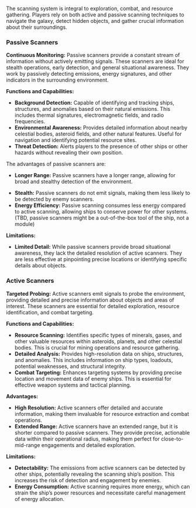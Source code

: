 The scanning system is integral to exploration, combat, and resource gathering. Players rely on both active and passive scanning techniques to navigate the galaxy, detect hidden objects, and gather crucial information about their surroundings.
### Passive Scanners

**Continuous Monitoring:** Passive scanners provide a constant stream of information without actively emitting signals. These scanners are ideal for stealth operations, early detection, and general situational awareness. They work by passively detecting emissions, energy signatures, and other indicators in the surrounding environment.

**Functions and Capabilities:**

- **Background Detection:** Capable of identifying and tracking ships, structures, and anomalies based on their natural emissions. This includes thermal signatures, electromagnetic fields, and radio frequencies.
- **Environmental Awareness:** Provides detailed information about nearby celestial bodies, asteroid fields, and other natural features. Useful for navigation and identifying potential resource sites.
- **Threat Detection:** Alerts players to the presence of other ships or other hazards without revealing their own position. 


The advantages of  passive scanners are:
* **Longer Range:** Passive scanners have a longer range, allowing for broad and stealthy detection of the environment. 
- **Stealth:** Passive scanners do not emit signals, making them less likely to be detected by enemy scanners. 
- **Energy Efficiency:** Passive scanning consumes less energy compared to active scanning, allowing ships to conserve power for other systems. (TBD, passive scanners might be a out-of-the-box tool of the ship, not a module)

**Limitations:**

- **Limited Detail:** While passive scanners provide broad situational awareness, they lack the detailed resolution of active scanners. They are less effective at pinpointing precise locations or identifying specific details about objects.

### Active Scanners

**Targeted Probing:** Active scanners emit signals to probe the environment, providing detailed and precise information about objects and areas of interest. These scanners are essential for detailed exploration, resource identification, and combat targeting.

**Functions and Capabilities:**

- **Resource Scanning:** Identifies specific types of minerals, gases, and other valuable resources within asteroids, planets, and other celestial bodies. This is crucial for mining operations and resource gathering.
- **Detailed Analysis:** Provides high-resolution data on ships, structures, and anomalies. This includes information on ship types, loadouts, potential weaknesses, and structural integrity.
- **Combat Targeting:** Enhances targeting systems by providing precise location and movement data of enemy ships. This is essential for effective weapon systems and tactical planning.

**Advantages:**

- **High Resolution:** Active scanners offer detailed and accurate information, making them invaluable for resource extraction and combat operations.
- **Extended Range:** Active scanners have an extended range, but it is shorter compared to passive scanners. They provide precise, actionable data within their operational radius, making them perfect for close-to-mid-range engagements and detailed exploration.

**Limitations:**

- **Detectability:** The emissions from active scanners can be detected by other ships, potentially revealing the scanning ship’s position. This increases the risk of detection and engagement by enemies.
- **Energy Consumption:** Active scanning requires more energy, which can strain the ship’s power resources and necessitate careful management of energy allocation.


